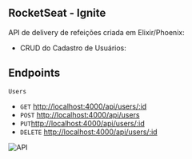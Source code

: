 ## RocketSeat - Ignite

API de delivery de refeições criada em Elixir/Phoenix:

- CRUD do Cadastro de Usuários:
## **Endpoints**
`Users`
-   `GET` [http://localhost:4000/api/users/:id](http://localhost:4000/api/users/:id)
-   `POST` [http://localhost:4000/api/users](http://localhost:4000/api/users)
-   `PUT`[http://localhost:4000/api/users/:id](http://localhost:4000/api/users/:id)
-   `DELETE` [http://localhost:4000/api/users/:id](http://localhost:4000/api/users/:id)

![API](https://user-images.githubusercontent.com/57791712/113480143-4f6db980-9469-11eb-8ad2-aaff58090b78.gif)
